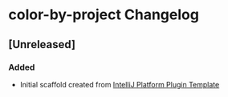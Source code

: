 <!-- Keep a Changelog guide -> https://keepachangelog.com -->

# color-by-project Changelog

## [Unreleased]
### Added
- Initial scaffold created from [IntelliJ Platform Plugin Template](https://github.com/JetBrains/intellij-platform-plugin-template)
